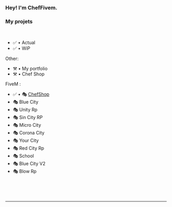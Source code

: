 ### Hey! I'm ChefFivem.

### My projets

<br />

- ✅ • Actual
- ✅ • WiP

Other:
- ⚒️ • My portfolio
- ⚒️ • Chef Shop

FiveM :
- ✅ • 🎭 [ChefShop](https://www.chefshop5m.myshopify.com/)
- 🎭 Blue City
- 🎭 Unity Rp
- 🎭 Sin City RP
- 🎭 Micro City
- 🎭 Corona City
- 🎭 Your City
- 🎭 Red City Rp
- 🎭 School
- 🎭 Blue City V2
- 🎭 Blow Rp


<!--END_SECTION:activity-->


<br />

<br />
<br />

---

[discord]: https://discord.gg/QwpvYAM
